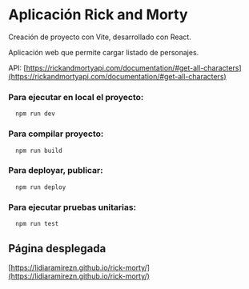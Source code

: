 # Aplicación Rick and Morty

Creación de proyecto con Vite, desarrollado con React.

Aplicación web que permite cargar listado de personajes. 

API: [https://rickandmortyapi.com/documentation/#get-all-characters](https://rickandmortyapi.com/documentation/#get-all-characters)

### Para ejecutar en local el proyecto: 
```shell 
  npm run dev 
```

### Para compilar proyecto:
```shell 
  npm run build
```

### Para deployar, publicar:
```shell 
  npm run deploy
```

### Para ejecutar pruebas unitarias:
```shell 
  npm run test
```

## Página desplegada

[https://lidiaramirezn.github.io/rick-morty/](https://lidiaramirezn.github.io/rick-morty/)